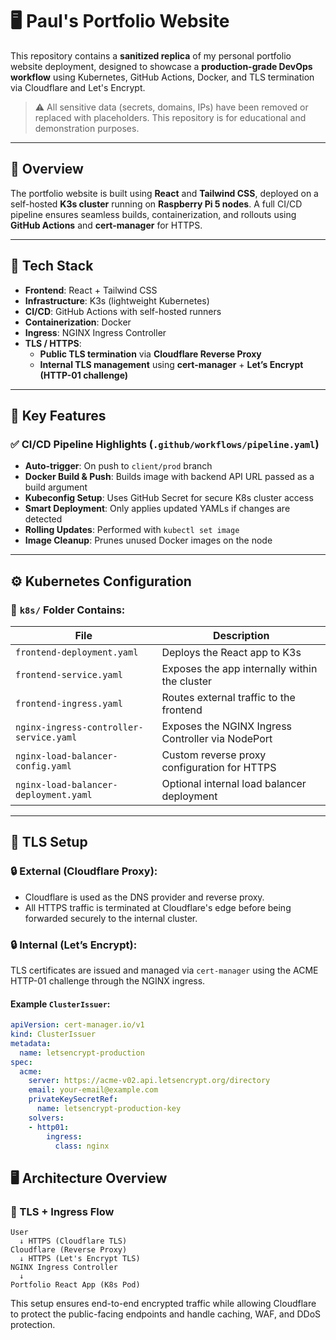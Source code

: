# 🖥️ Paul's Portfolio Website

This repository contains a **sanitized replica** of my personal portfolio website deployment, designed to showcase a **production-grade DevOps workflow** using Kubernetes, GitHub Actions, Docker, and TLS termination via Cloudflare and Let's Encrypt.

> ⚠️ All sensitive data (secrets, domains, IPs) have been removed or replaced with placeholders. This repository is for educational and demonstration purposes.

---

## 🚀 Overview

The portfolio website is built using **React** and **Tailwind CSS**, deployed on a self-hosted **K3s cluster** running on **Raspberry Pi 5 nodes**. A full CI/CD pipeline ensures seamless builds, containerization, and rollouts using **GitHub Actions** and **cert-manager** for HTTPS.

---

## 🔧 Tech Stack

- **Frontend**: React + Tailwind CSS
- **Infrastructure**: K3s (lightweight Kubernetes)
- **CI/CD**: GitHub Actions with self-hosted runners
- **Containerization**: Docker
- **Ingress**: NGINX Ingress Controller
- **TLS / HTTPS**:  
  - **Public TLS termination** via **Cloudflare Reverse Proxy**
  - **Internal TLS management** using **cert-manager** + **Let’s Encrypt (HTTP-01 challenge)**

---

## 🔑 Key Features

### ✅ CI/CD Pipeline Highlights (`.github/workflows/pipeline.yaml`)

- **Auto-trigger**: On push to `client/prod` branch
- **Docker Build & Push**: Builds image with backend API URL passed as a build argument
- **Kubeconfig Setup**: Uses GitHub Secret for secure K8s cluster access
- **Smart Deployment**: Only applies updated YAMLs if changes are detected
- **Rolling Updates**: Performed with `kubectl set image`
- **Image Cleanup**: Prunes unused Docker images on the node

---

## ⚙️ Kubernetes Configuration

### 📂 `k8s/` Folder Contains:
| File | Description |
|------|-------------|
| `frontend-deployment.yaml` | Deploys the React app to K3s |
| `frontend-service.yaml` | Exposes the app internally within the cluster |
| `frontend-ingress.yaml` | Routes external traffic to the frontend |
| `nginx-ingress-controller-service.yaml` | Exposes the NGINX Ingress Controller via NodePort |
| `nginx-load-balancer-config.yaml` | Custom reverse proxy configuration for HTTPS |
| `nginx-load-balancer-deployment.yaml` | Optional internal load balancer deployment |

---

## 🔐 TLS Setup

### 🔒 External (Cloudflare Proxy):
- Cloudflare is used as the DNS provider and reverse proxy.
- All HTTPS traffic is terminated at Cloudflare's edge before being forwarded securely to the internal cluster.

### 🔒 Internal (Let’s Encrypt):
TLS certificates are issued and managed via `cert-manager` using the ACME HTTP-01 challenge through the NGINX ingress.

#### Example `ClusterIssuer`:
```yaml
apiVersion: cert-manager.io/v1
kind: ClusterIssuer
metadata:
  name: letsencrypt-production
spec:
  acme:
    server: https://acme-v02.api.letsencrypt.org/directory
    email: your-email@example.com
    privateKeySecretRef:
      name: letsencrypt-production-key
    solvers:
    - http01:
        ingress:
          class: nginx
```

## 🖥️ Architecture Overview

### 🔄 TLS + Ingress Flow

```text
User
  ↓ HTTPS (Cloudflare TLS)
Cloudflare (Reverse Proxy)
  ↓ HTTPS (Let's Encrypt TLS)
NGINX Ingress Controller
  ↓
Portfolio React App (K8s Pod)
```

This setup ensures end-to-end encrypted traffic while allowing Cloudflare to protect the public-facing endpoints and handle caching, WAF, and DDoS protection.

